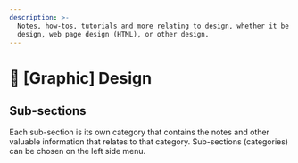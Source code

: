 ```yaml
---
description: >-
  Notes, how-tos, tutorials and more relating to design, whether it be graphic
  design, web page design (HTML), or other design.
---
```


# 🏬 \[Graphic] Design

## Sub-sections

Each sub-section is its own category that contains the notes and other valuable information that relates to that category. Sub-sections (categories) can be chosen on the left side menu.
